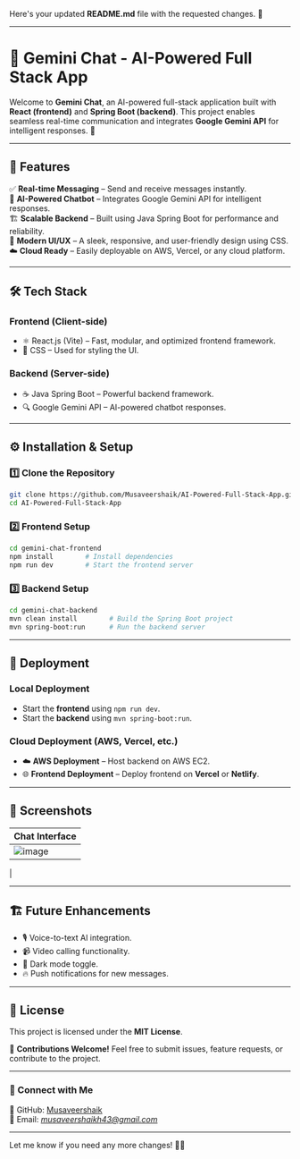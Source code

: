 Here's your updated **README.md** file with the requested changes. 🚀  

---

# 🌟 Gemini Chat - AI-Powered Full Stack App  

Welcome to **Gemini Chat**, an AI-powered full-stack application built with **React (frontend)** and **Spring Boot (backend)**. This project enables seamless real-time communication and integrates **Google Gemini API** for intelligent responses. 🚀  

---

## 📌 Features  

✅ **Real-time Messaging** – Send and receive messages instantly.  
🤖 **AI-Powered Chatbot** – Integrates Google Gemini API for intelligent responses.  
🏗️ **Scalable Backend** – Built using Java Spring Boot for performance and reliability.  
🎨 **Modern UI/UX** – A sleek, responsive, and user-friendly design using CSS.  
☁️ **Cloud Ready** – Easily deployable on AWS, Vercel, or any cloud platform.  

---

## 🛠️ Tech Stack  

### **Frontend** (Client-side)  
- ⚛️ React.js (Vite) – Fast, modular, and optimized frontend framework.  
- 🎨 CSS – Used for styling the UI.  

### **Backend** (Server-side)  
- ☕ Java Spring Boot – Powerful backend framework.  
- 🔍 Google Gemini API – AI-powered chatbot responses.  

---

## ⚙️ Installation & Setup  

### **1️⃣ Clone the Repository**  
```bash
git clone https://github.com/Musaveershaik/AI-Powered-Full-Stack-App.git
cd AI-Powered-Full-Stack-App
```

### **2️⃣ Frontend Setup**  
```bash
cd gemini-chat-frontend
npm install        # Install dependencies
npm run dev        # Start the frontend server
```

### **3️⃣ Backend Setup**  
```bash
cd gemini-chat-backend
mvn clean install        # Build the Spring Boot project
mvn spring-boot:run      # Run the backend server
```

---

## 🚀 Deployment  

### **Local Deployment**  
- Start the **frontend** using `npm run dev`.  
- Start the **backend** using `mvn spring-boot:run`.  

### **Cloud Deployment** (AWS, Vercel, etc.)  
- ☁️ **AWS Deployment** – Host backend on AWS EC2.  
- 🌐 **Frontend Deployment** – Deploy frontend on **Vercel** or **Netlify**.  

---

## 📸 Screenshots  

| Chat Interface |
|---------------|
| ![image](https://github.com/user-attachments/assets/0173dcd5-f605-46ce-8d0a-12ba205120a9)
 |

---

## 🏗️ Future Enhancements  

- 🎙️ Voice-to-text AI integration.  
- 📹 Video calling functionality.  
- 🌙 Dark mode toggle.  
- 🔥 Push notifications for new messages.  

---

## 📜 License  

This project is licensed under the **MIT License**.  

📩 **Contributions Welcome!** Feel free to submit issues, feature requests, or contribute to the project.  

---

### 📌 Connect with Me  

🔗 GitHub: [Musaveershaik](https://github.com/Musaveershaik)  
📧 Email: *musaveershaikh43@gmail.com*  

---

Let me know if you need any more changes! 🚀🔥
